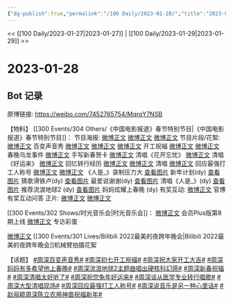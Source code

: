 ```yaml
---
{"dg-publish":true,"permalink":"/100 Daily/2023-01-28/","title":"2023-01-28","created":"2023-01-30T10:57:31.000+08:00","updated":"2023-04-11T14:46:32.354+08:00"}
---
```



<< [[100 Daily/2023-01-27\|2023-01-27]] | [[100 Daily/2023-01-29\|2023-01-29]] >>

# 2023-01-28

## Bot 记录

原博链接: https://weibo.com/7452765754/MqrqY7NSB

【物料】
[[300 Events/304 Others/《中国电影报道》春节特别节目\|《中国电影报道》春节特别节目]]：
节目海报:
[微博正文](https://m.weibo.cn/1635270132/4862893553615534)
[微博正文](https://m.weibo.cn/6495544869/4862896615721579)
[微博正文](https://m.weibo.cn/1261788454/4862900957875721)
节目片段/花絮:
[微博正文](https://m.weibo.cn/1635270132/4862916450846917) 百变声音秀
[微博正文](https://m.weibo.cn/1635270132/4862920045368793) [微博正文](https://m.weibo.cn/6495544869/4862918389140519) [微博正文](https://m.weibo.cn/1261788454/4862910654844424) 开工祝福
[微博正文](https://m.weibo.cn/1635270132/4862938203037306) [微博正文](https://m.weibo.cn/1261788454/4862909198632858) 春晚乌龙事件
[微博正文](https://m.weibo.cn/1261788454/4862994833479442) 手写新春贺卡
[微博正文](https://m.weibo.cn/1261788454/4862994645785976) 清唱《花开忘忧》
[微博正文](https://m.weibo.cn/1261788454/4862994405918541) 清唱《好运来》
[微博正文](https://m.weibo.cn/1261788454/4862994221634704) 回忆转行经历
[微博正文](https://m.weibo.cn/1261788454/4862993722772034) [微博正文](https://m.weibo.cn/1261788454/4862910339483507) 清唱
[微博正文](https://m.weibo.cn/1261788454/4862993428908801) 回应最强打工人称号
[微博正文](https://m.weibo.cn/1261788454/4862993370977253) [微博正文](https://m.weibo.cn/6619263525/4863002560169775) 《人是_》录制压力大
[查看图片](https://wx2.sinaimg.cn/large/0088n2Pggy1hajpytoxlaj30u01hdwj2.jpg) 新年计划(dy)
[查看图片](https://wx1.sinaimg.cn/large/0088n2Pggy1hajpy8e732j30u01hdtdf.jpg) 猜歌滑铁卢(dy)
[查看图片](https://wx2.sinaimg.cn/large/0088n2Pggy1hajq0lacoej30u01hd0x8.jpg) 最爱说谢谢(dy)
[查看图片](https://wx3.sinaimg.cn/large/0088n2Pggy1hajpwr0woej30u01hdwj6.jpg) 清唱《人是_》(dy)
[查看图片](https://wx1.sinaimg.cn/large/0088n2Pggy1hajpwi8akkj30u01hddl1.jpg) 推荐流浪地球2 (dy)
[查看图片](https://wx3.sinaimg.cn/large/0088n2Pggy1hajpzordx3j30u01hdn1o.jpg) 妈妈炫耀上春晚 (dy)
有奖互动:
[微博正文](https://m.weibo.cn/1261788454/4862925796545944) 官博有奖互动问答
正片:
[微博正文](https://m.weibo.cn/6495544869/4862985342026890)
[微博正文](https://m.weibo.cn/1261788454/4862967944317436)

[[300 Events/302 Shows/时光音乐会\|时光音乐会]]：
[微博正文](https://m.weibo.cn/7703778879/4862956292017154) 会员Plus版第8期上线
[微博正文](https://m.weibo.cn/5337758780/4862845206662845) 专访彩蛋

[微博正文](https://m.weibo.cn/6542014236/4862846674404655) [[300 Events/301 Lives/Bilibili 2022最美的夜跨年晚会\|Bilibili 2022最美的夜跨年晚会]]机械臂拍摄花絮

【话题】
[#周深百变声音秀#](https://s.weibo.com/weibo?q=%23%E5%91%A8%E6%B7%B1%E7%99%BE%E5%8F%98%E5%A3%B0%E9%9F%B3%E7%A7%80%23)
[#周深初七开工祝福#](https://s.weibo.com/weibo?q=%23%E5%91%A8%E6%B7%B1%E5%88%9D%E4%B8%83%E5%BC%80%E5%B7%A5%E7%A5%9D%E7%A6%8F%23)
[#周深祝大家开工大吉#](https://s.weibo.com/weibo?q=%23%E5%91%A8%E6%B7%B1%E7%A5%9D%E5%A4%A7%E5%AE%B6%E5%BC%80%E5%B7%A5%E5%A4%A7%E5%90%89%23)
[#周深妈妈有多希望他上春晚#](https://s.weibo.com/weibo?q=%23%E5%91%A8%E6%B7%B1%E5%A6%88%E5%A6%88%E6%9C%89%E5%A4%9A%E5%B8%8C%E6%9C%9B%E4%BB%96%E4%B8%8A%E6%98%A5%E6%99%9A%23)
[#周深流浪地球2主题曲唱出硬核科幻感#](https://s.weibo.com/weibo?q=%23%E5%91%A8%E6%B7%B1%E6%B5%81%E6%B5%AA%E5%9C%B0%E7%90%832%E4%B8%BB%E9%A2%98%E6%9B%B2%E5%94%B1%E5%87%BA%E7%A1%AC%E6%A0%B8%E7%A7%91%E5%B9%BB%E6%84%9F%23)
[#周深新春祝福#](https://s.weibo.com/weibo?q=%23%E5%91%A8%E6%B7%B1%E6%96%B0%E6%98%A5%E7%A5%9D%E7%A6%8F%23)
[#周深清唱太好听了#](https://s.weibo.com/weibo?q=%23%E5%91%A8%E6%B7%B1%E6%B8%85%E5%94%B1%E5%A4%AA%E5%A5%BD%E5%90%AC%E4%BA%86%23)
[#周深祝您兔年好运来#](https://s.weibo.com/weibo?q=%23%E5%91%A8%E6%B7%B1%E7%A5%9D%E6%82%A8%E5%85%94%E5%B9%B4%E5%A5%BD%E8%BF%90%E6%9D%A5%23)
[#周深谈从医学专业转行唱歌#](https://s.weibo.com/weibo?q=%23%E5%91%A8%E6%B7%B1%E8%B0%88%E4%BB%8E%E5%8C%BB%E5%AD%A6%E4%B8%93%E4%B8%9A%E8%BD%AC%E8%A1%8C%E5%94%B1%E6%AD%8C%23)
[#周深大型清唱现场#](https://s.weibo.com/weibo?q=%23%E5%91%A8%E6%B7%B1%E5%A4%A7%E5%9E%8B%E6%B8%85%E5%94%B1%E7%8E%B0%E5%9C%BA%23)
[#周深回应最强打工人称号#](https://s.weibo.com/weibo?q=%23%E5%91%A8%E6%B7%B1%E5%9B%9E%E5%BA%94%E6%9C%80%E5%BC%BA%E6%89%93%E5%B7%A5%E4%BA%BA%E7%A7%B0%E5%8F%B7%23)
[#周深说音乐是另一种心里话#](https://s.weibo.com/weibo?q=%23%E5%91%A8%E6%B7%B1%E8%AF%B4%E9%9F%B3%E4%B9%90%E6%98%AF%E5%8F%A6%E4%B8%80%E7%A7%8D%E5%BF%83%E9%87%8C%E8%AF%9D%23)
[#赵丽颖周深陈立农用神兽祝福新年#](https://s.weibo.com/weibo?q=%23%E8%B5%B5%E4%B8%BD%E9%A2%96%E5%91%A8%E6%B7%B1%E9%99%88%E7%AB%8B%E5%86%9C%E7%94%A8%E7%A5%9E%E5%85%BD%E7%A5%9D%E7%A6%8F%E6%96%B0%E5%B9%B4%23)
